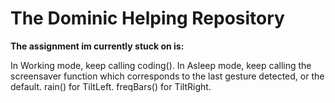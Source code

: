 # The Dominic Helping Repository

**The assignment im currently stuck on is:**

In Working mode, keep calling coding().
In Asleep mode, keep calling the screensaver function which corresponds to the last gesture detected, or the default.
rain() for TiltLeft.
freqBars() for TiltRight.
